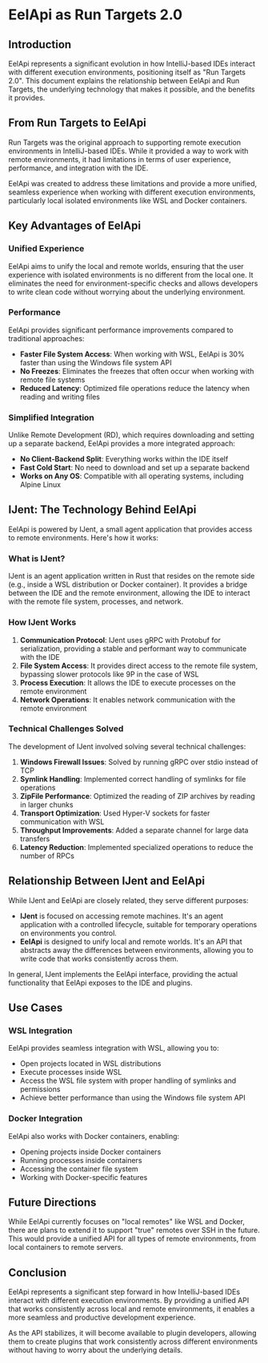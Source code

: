 # EelApi as Run Targets 2.0

## Introduction

EelApi represents a significant evolution in how IntelliJ-based IDEs interact with different execution environments, positioning itself as "Run Targets 2.0". This document explains the relationship between EelApi and Run Targets, the underlying technology that makes it possible, and the benefits it provides.

## From Run Targets to EelApi

Run Targets was the original approach to supporting remote execution environments in IntelliJ-based IDEs. While it provided a way to work with remote environments, it had limitations in terms of user experience, performance, and integration with the IDE.

EelApi was created to address these limitations and provide a more unified, seamless experience when working with different execution environments, particularly local isolated environments like WSL and Docker containers.

## Key Advantages of EelApi

### Unified Experience

EelApi aims to unify the local and remote worlds, ensuring that the user experience with isolated environments is no different from the local one. It eliminates the need for environment-specific checks and allows developers to write clean code without worrying about the underlying environment.

### Performance

EelApi provides significant performance improvements compared to traditional approaches:

- **Faster File System Access**: When working with WSL, EelApi is 30% faster than using the Windows file system API
- **No Freezes**: Eliminates the freezes that often occur when working with remote file systems
- **Reduced Latency**: Optimized file operations reduce the latency when reading and writing files

### Simplified Integration

Unlike Remote Development (RD), which requires downloading and setting up a separate backend, EelApi provides a more integrated approach:

- **No Client-Backend Split**: Everything works within the IDE itself
- **Fast Cold Start**: No need to download and set up a separate backend
- **Works on Any OS**: Compatible with all operating systems, including Alpine Linux

## IJent: The Technology Behind EelApi

EelApi is powered by IJent, a small agent application that provides access to remote environments. Here's how it works:

### What is IJent?

IJent is an agent application written in Rust that resides on the remote side (e.g., inside a WSL distribution or Docker container). It provides a bridge between the IDE and the remote environment, allowing the IDE to interact with the remote file system, processes, and network.

### How IJent Works

1. **Communication Protocol**: IJent uses gRPC with Protobuf for serialization, providing a stable and performant way to communicate with the IDE
2. **File System Access**: It provides direct access to the remote file system, bypassing slower protocols like 9P in the case of WSL
3. **Process Execution**: It allows the IDE to execute processes on the remote environment
4. **Network Operations**: It enables network communication with the remote environment

### Technical Challenges Solved

The development of IJent involved solving several technical challenges:

1. **Windows Firewall Issues**: Solved by running gRPC over stdio instead of TCP
2. **Symlink Handling**: Implemented correct handling of symlinks for file operations
3. **ZipFile Performance**: Optimized the reading of ZIP archives by reading in larger chunks
4. **Transport Optimization**: Used Hyper-V sockets for faster communication with WSL
5. **Throughput Improvements**: Added a separate channel for large data transfers
6. **Latency Reduction**: Implemented specialized operations to reduce the number of RPCs

## Relationship Between IJent and EelApi

While IJent and EelApi are closely related, they serve different purposes:

- **IJent** is focused on accessing remote machines. It's an agent application with a controlled lifecycle, suitable for temporary operations on environments you control.
- **EelApi** is designed to unify local and remote worlds. It's an API that abstracts away the differences between environments, allowing you to write code that works consistently across them.

In general, IJent implements the EelApi interface, providing the actual functionality that EelApi exposes to the IDE and plugins.

## Use Cases

### WSL Integration

EelApi provides seamless integration with WSL, allowing you to:

- Open projects located in WSL distributions
- Execute processes inside WSL
- Access the WSL file system with proper handling of symlinks and permissions
- Achieve better performance than using the Windows file system API

### Docker Integration

EelApi also works with Docker containers, enabling:

- Opening projects inside Docker containers
- Running processes inside containers
- Accessing the container file system
- Working with Docker-specific features

## Future Directions

While EelApi currently focuses on "local remotes" like WSL and Docker, there are plans to extend it to support "true" remotes over SSH in the future. This would provide a unified API for all types of remote environments, from local containers to remote servers.

## Conclusion

EelApi represents a significant step forward in how IntelliJ-based IDEs interact with different execution environments. By providing a unified API that works consistently across local and remote environments, it enables a more seamless and productive development experience.

As the API stabilizes, it will become available to plugin developers, allowing them to create plugins that work consistently across different environments without having to worry about the underlying details.
